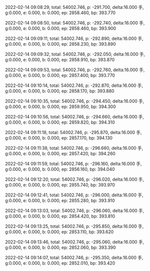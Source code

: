 2022-02-14 09:08:29, total: 54002.746, p: -291.700, delta:16.000 手, g:0.000, e: 0.000, b: 0.000, ep: 2858.460, bp: 393.770

2022-02-14 09:08:50, total: 54002.746, p: -292.740, delta:16.000 手, g:0.000, e: 0.000, b: 0.000, ep: 2858.460, bp: 393.900

2022-02-14 09:09:11, total: 54002.746, p: -292.890, delta:16.000 手, g:0.000, e: 0.000, b: 0.000, ep: 2858.230, bp: 393.890

2022-02-14 09:09:32, total: 54002.746, p: -292.050, delta:16.000 手, g:0.000, e: 0.000, b: 0.000, ep: 2858.910, bp: 393.870

2022-02-14 09:09:53, total: 54002.746, p: -292.760, delta:16.000 手, g:0.000, e: 0.000, b: 0.000, ep: 2857.400, bp: 393.770

2022-02-14 09:10:14, total: 54002.746, p: -292.870, delta:16.000 手, g:0.000, e: 0.000, b: 0.000, ep: 2858.170, bp: 393.880

2022-02-14 09:10:35, total: 54002.746, p: -294.450, delta:16.000 手, g:0.000, e: 0.000, b: 0.000, ep: 2859.950, bp: 394.300

2022-02-14 09:10:56, total: 54002.746, p: -294.660, delta:16.000 手, g:0.000, e: 0.000, b: 0.000, ep: 2859.820, bp: 394.310

2022-02-14 09:11:18, total: 54002.746, p: -295.870, delta:16.000 手, g:0.000, e: 0.000, b: 0.000, ep: 2857.170, bp: 394.130

2022-02-14 09:11:38, total: 54002.746, p: -296.660, delta:16.000 手, g:0.000, e: 0.000, b: 0.000, ep: 2857.420, bp: 394.260

2022-02-14 09:11:59, total: 54002.746, p: -296.160, delta:16.000 手, g:0.000, e: 0.000, b: 0.000, ep: 2856.160, bp: 394.040

2022-02-14 09:12:20, total: 54002.746, p: -296.020, delta:16.000 手, g:0.000, e: 0.000, b: 0.000, ep: 2855.740, bp: 393.970

2022-02-14 09:12:41, total: 54002.746, p: -296.000, delta:16.000 手, g:0.000, e: 0.000, b: 0.000, ep: 2855.280, bp: 393.910

2022-02-14 09:13:03, total: 54002.746, p: -296.060, delta:16.000 手, g:0.000, e: 0.000, b: 0.000, ep: 2854.420, bp: 393.810

2022-02-14 09:13:25, total: 54002.746, p: -295.850, delta:16.000 手, g:0.000, e: 0.000, b: 0.000, ep: 2853.110, bp: 393.620

2022-02-14 09:13:46, total: 54002.746, p: -295.060, delta:16.000 手, g:0.000, e: 0.000, b: 0.000, ep: 2852.060, bp: 393.390

2022-02-14 09:14:07, total: 54002.746, p: -295.350, delta:16.000 手, g:0.000, e: 0.000, b: 0.000, ep: 2852.010, bp: 393.420